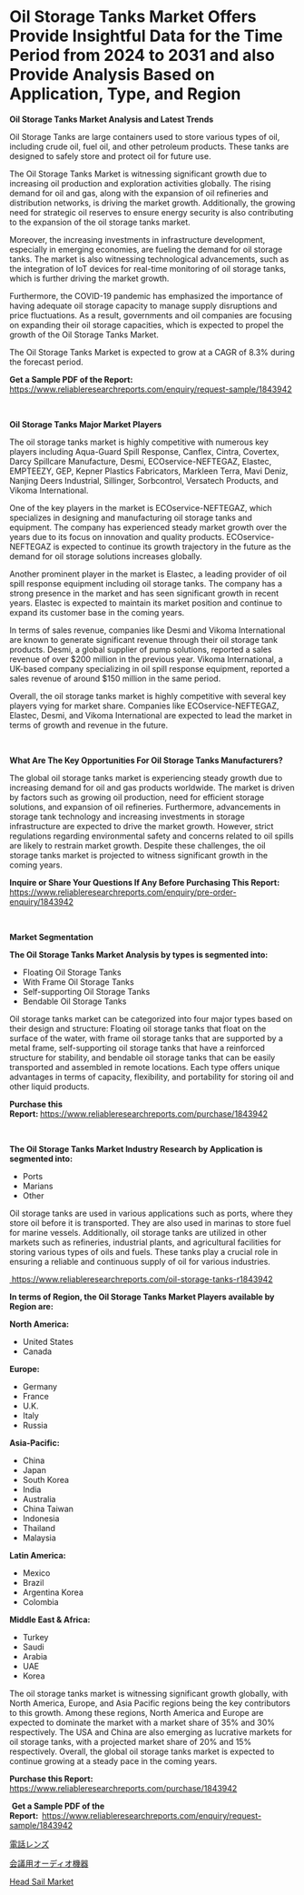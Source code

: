<p><h1>Oil Storage Tanks Market Offers Provide Insightful Data for the Time Period from 2024 to 2031 and also Provide Analysis Based on Application, Type, and Region</h1></p><p><strong>Oil Storage Tanks Market Analysis and Latest Trends</strong></p>
<p><p>Oil Storage Tanks are large containers used to store various types of oil, including crude oil, fuel oil, and other petroleum products. These tanks are designed to safely store and protect oil for future use.</p><p>The Oil Storage Tanks Market is witnessing significant growth due to increasing oil production and exploration activities globally. The rising demand for oil and gas, along with the expansion of oil refineries and distribution networks, is driving the market growth. Additionally, the growing need for strategic oil reserves to ensure energy security is also contributing to the expansion of the oil storage tanks market.</p><p>Moreover, the increasing investments in infrastructure development, especially in emerging economies, are fueling the demand for oil storage tanks. The market is also witnessing technological advancements, such as the integration of IoT devices for real-time monitoring of oil storage tanks, which is further driving the market growth.</p><p>Furthermore, the COVID-19 pandemic has emphasized the importance of having adequate oil storage capacity to manage supply disruptions and price fluctuations. As a result, governments and oil companies are focusing on expanding their oil storage capacities, which is expected to propel the growth of the Oil Storage Tanks Market.</p><p>The Oil Storage Tanks Market is expected to grow at a CAGR of 8.3% during the forecast period.</p></p>
<p><strong>Get a Sample PDF of the Report:&nbsp;</strong> <a href="https://www.reliableresearchreports.com/enquiry/request-sample/1843942">https://www.reliableresearchreports.com/enquiry/request-sample/1843942</a></p>
<p>&nbsp;</p>
<p><strong>Oil Storage Tanks Major Market Players</strong></p>
<p><p>The oil storage tanks market is highly competitive with numerous key players including Aqua-Guard Spill Response, Canflex, Cintra, Covertex, Darcy Spillcare Manufacture, Desmi, ECOservice-NEFTEGAZ, Elastec, EMPTEEZY, GEP, Kepner Plastics Fabricators, Markleen Terra, Mavi Deniz, Nanjing Deers Industrial, Sillinger, Sorbcontrol, Versatech Products, and Vikoma International.</p><p>One of the key players in the market is ECOservice-NEFTEGAZ, which specializes in designing and manufacturing oil storage tanks and equipment. The company has experienced steady market growth over the years due to its focus on innovation and quality products. ECOservice-NEFTEGAZ is expected to continue its growth trajectory in the future as the demand for oil storage solutions increases globally.</p><p>Another prominent player in the market is Elastec, a leading provider of oil spill response equipment including oil storage tanks. The company has a strong presence in the market and has seen significant growth in recent years. Elastec is expected to maintain its market position and continue to expand its customer base in the coming years.</p><p>In terms of sales revenue, companies like Desmi and Vikoma International are known to generate significant revenue through their oil storage tank products. Desmi, a global supplier of pump solutions, reported a sales revenue of over $200 million in the previous year. Vikoma International, a UK-based company specializing in oil spill response equipment, reported a sales revenue of around $150 million in the same period.</p><p>Overall, the oil storage tanks market is highly competitive with several key players vying for market share. Companies like ECOservice-NEFTEGAZ, Elastec, Desmi, and Vikoma International are expected to lead the market in terms of growth and revenue in the future.</p></p>
<p>&nbsp;</p>
<p><strong>What Are The Key Opportunities For Oil Storage Tanks Manufacturers?</strong></p>
<p><p>The global oil storage tanks market is experiencing steady growth due to increasing demand for oil and gas products worldwide. The market is driven by factors such as growing oil production, need for efficient storage solutions, and expansion of oil refineries. Furthermore, advancements in storage tank technology and increasing investments in storage infrastructure are expected to drive the market growth. However, strict regulations regarding environmental safety and concerns related to oil spills are likely to restrain market growth. Despite these challenges, the oil storage tanks market is projected to witness significant growth in the coming years.</p></p>
<p><strong>Inquire or Share Your Questions If Any Before Purchasing This Report:</strong> <a href="https://www.reliableresearchreports.com/enquiry/pre-order-enquiry/1843942">https://www.reliableresearchreports.com/enquiry/pre-order-enquiry/1843942</a></p>
<p>&nbsp;</p>
<p><strong>Market Segmentation</strong></p>
<p><strong>The Oil Storage Tanks Market Analysis by types is segmented into:</strong></p>
<p><ul><li>Floating Oil Storage Tanks</li><li>With Frame Oil Storage Tanks</li><li>Self-supporting Oil Storage Tanks</li><li>Bendable Oil Storage Tanks</li></ul></p>
<p><p>Oil storage tanks market can be categorized into four major types based on their design and structure: Floating oil storage tanks that float on the surface of the water, with frame oil storage tanks that are supported by a metal frame, self-supporting oil storage tanks that have a reinforced structure for stability, and bendable oil storage tanks that can be easily transported and assembled in remote locations. Each type offers unique advantages in terms of capacity, flexibility, and portability for storing oil and other liquid products.</p></p>
<p><strong>Purchase this Report:&nbsp;</strong><a href="https://www.reliableresearchreports.com/purchase/1843942">https://www.reliableresearchreports.com/purchase/1843942</a></p>
<p>&nbsp;</p>
<p><strong>The Oil Storage Tanks Market Industry Research by Application is segmented into:</strong></p>
<p><ul><li>Ports</li><li>Marians</li><li>Other</li></ul></p>
<p><p>Oil storage tanks are used in various applications such as ports, where they store oil before it is transported. They are also used in marinas to store fuel for marine vessels. Additionally, oil storage tanks are utilized in other markets such as refineries, industrial plants, and agricultural facilities for storing various types of oils and fuels. These tanks play a crucial role in ensuring a reliable and continuous supply of oil for various industries.</p></p>
<p><a href="https://www.reliableresearchreports.com/oil-storage-tanks-r1843942">&nbsp;https://www.reliableresearchreports.com/oil-storage-tanks-r1843942</a></p>
<p><strong>In terms of Region, the Oil Storage Tanks Market Players available by Region are:</strong></p>
<p>
    <p> <strong> North America: </strong>
        <ul>
            <li>United States</li>
            <li>Canada</li>
        </ul>
        </p> 
    <p> <strong> Europe: </strong>
        <ul>
            <li>Germany</li>
            <li>France</li>
            <li>U.K.</li>
            <li>Italy</li>
            <li>Russia</li>
        </ul>
        </p> 
    <p> <strong> Asia-Pacific: </strong>
        <ul>
            <li>China</li>
            <li>Japan</li>
            <li>South Korea</li>
            <li>India</li>
            <li>Australia</li>
            <li>China Taiwan</li>
            <li>Indonesia</li>
            <li>Thailand</li>
            <li>Malaysia</li>
        </ul>
        </p> 
    <p> <strong> Latin America: </strong>
        <ul>
            <li>Mexico</li>
            <li>Brazil</li>
            <li>Argentina Korea</li>
            <li>Colombia</li>
        </ul>
        </p> 
    <p> <strong> Middle East & Africa: </strong>
        <ul>
            <li>Turkey</li>
            <li>Saudi</li>
            <li>Arabia</li>
            <li>UAE</li>
            <li>Korea</li>
        </ul>
    </p>
    </p>
<p><p>The oil storage tanks market is witnessing significant growth globally, with North America, Europe, and Asia Pacific regions being the key contributors to this growth. Among these regions, North America and Europe are expected to dominate the market with a market share of 35% and 30% respectively. The USA and China are also emerging as lucrative markets for oil storage tanks, with a projected market share of 20% and 15% respectively. Overall, the global oil storage tanks market is expected to continue growing at a steady pace in the coming years.</p></p>
<p><strong>Purchase this Report: </strong><a href="https://www.reliableresearchreports.com/purchase/1843942">https://www.reliableresearchreports.com/purchase/1843942</a></p>
<p>&nbsp;<strong>Get a Sample PDF of the Report:&nbsp;&nbsp;</strong><a href="https://www.reliableresearchreports.com/enquiry/request-sample/1843942">https://www.reliableresearchreports.com/enquiry/request-sample/1843942</a></p>
<p><strong></strong></p>
<p><p><a href="https://github.com/KaydenJohns1964/Market-Research-Report-List-1/blob/main/836953029667.md">電話レンズ</a></p><p><a href="https://github.com/marbadji/Market-Research-Report-List-1/blob/main/208814329665.md">会議用オーディオ機器</a></p><p><a href="https://github.com/mancsybtousav/Market-Research-Report-List-2/blob/main/head-sail-market.md">Head Sail Market</a></p></p>